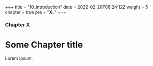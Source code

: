 +++
title = "10_introduction"
date = 2022-02-20T08:24:12Z
weight = 5
chapter = true
pre = "<b>X. </b>"
+++

### Chapter X

# Some Chapter title

Lorem Ipsum.